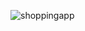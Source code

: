 ![shoppingapp](https://user-images.githubusercontent.com/96109097/196924754-ec1d8ffd-fc67-4307-99e1-258c7766bd38.gif)
